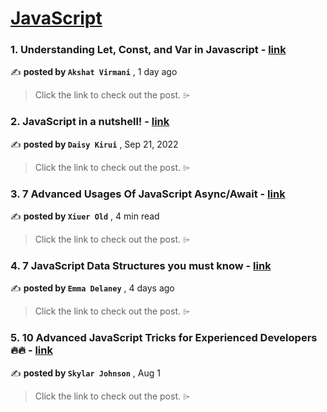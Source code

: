 
<h1><a href=https://medium.com/tag/javascript-development/recommended target="_blank" rel="noopener noreferrer">JavaScript</a></h1>
<h3>1. Understanding Let, Const, and Var in Javascript - <a href=https://medium.com/@akshatvirmani72/understanding-let-const-and-var-in-javascript-9491d266a08f?source=tag_recommended_feed---------0-84----------javascript_development----------88c80a08_5595_446f_83d2_e4a4a6a92322------- target="_blank" rel="noopener noreferrer">link</a></h3>

✍️ **posted by `Akshat Virmani`** <date> , 1 day ago</date>

<blockquote>Click the link to check out the post. ⌲</blockquote>

<h3>2. JavaScript in a nutshell! - <a href=https://medium.com/@daisykirui/javascript-in-a-nutshell-669dab5b6e78?source=tag_recommended_feed---------1-107----------javascript_development----------88c80a08_5595_446f_83d2_e4a4a6a92322------- target="_blank" rel="noopener noreferrer">link</a></h3>

✍️ **posted by `Daisy Kirui`** <date> , Sep 21, 2022</date>

<blockquote>Click the link to check out the post. ⌲</blockquote>

<h3>3. 7 Advanced Usages Of JavaScript Async/Await - <a href=https://medium.com/javascript-in-plain-english/7-advanced-usages-of-javascript-async-await-d5ee837fda60?source=tag_recommended_feed---------2-85----------javascript_development----------88c80a08_5595_446f_83d2_e4a4a6a92322------- target="_blank" rel="noopener noreferrer">link</a></h3>

✍️ **posted by `Xiuer Old`** <date> , 4 min read</date>

<blockquote>Click the link to check out the post. ⌲</blockquote>

<h3>4. 7 JavaScript Data Structures you must know - <a href=https://medium.com/@emma-delaney/7-javascript-data-structures-you-must-know-2a7a0291bdf7?source=tag_recommended_feed---------3-84----------javascript_development----------88c80a08_5595_446f_83d2_e4a4a6a92322------- target="_blank" rel="noopener noreferrer">link</a></h3>

✍️ **posted by `Emma Delaney`** <date> , 4 days ago</date>

<blockquote>Click the link to check out the post. ⌲</blockquote>

<h3>5. 10 Advanced JavaScript Tricks for Experienced Developers 🔥🔥 - <a href=https://medium.com/@codegirljs/10-advanced-javascript-tricks-for-experienced-developers-7e42b5b37d83?source=tag_recommended_feed---------4-85----------javascript_development----------88c80a08_5595_446f_83d2_e4a4a6a92322------- target="_blank" rel="noopener noreferrer">link</a></h3>

✍️ **posted by `Skylar Johnson`** <date> , Aug 1</date>

<blockquote>Click the link to check out the post. ⌲</blockquote>

